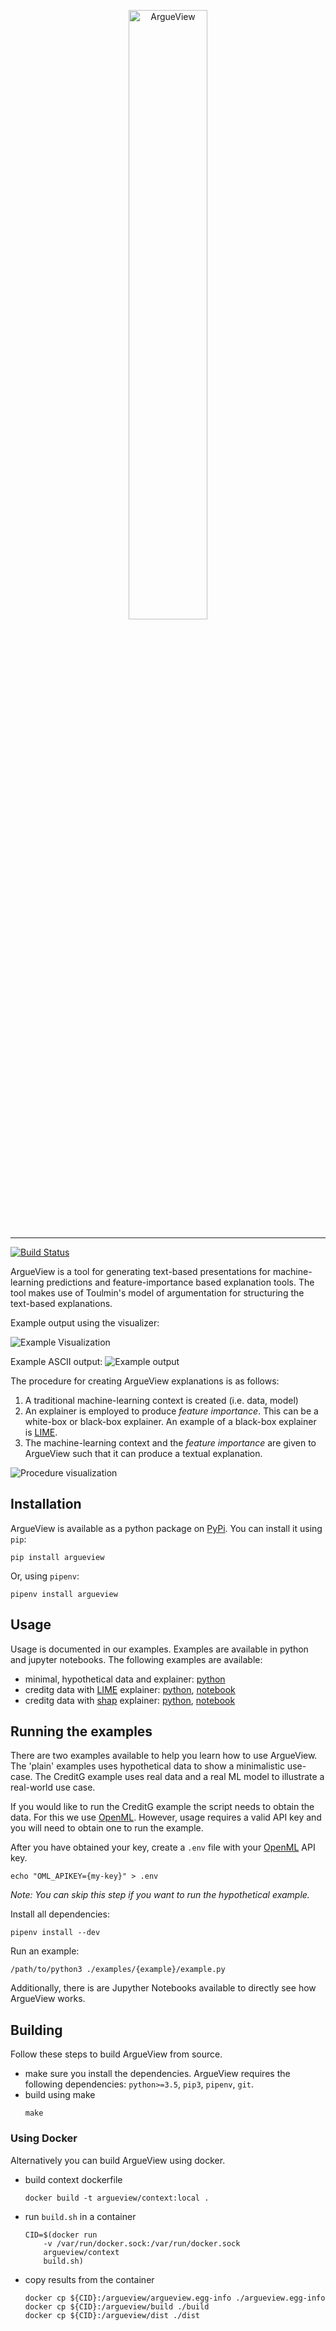 
<p align="center">
  <img alt="ArgueView" src="https://raw.githubusercontent.com/SophiaHadash/ArgueView/master/screenshots/logo.svg" width="50%" />
<p>

--- 
[![Build Status](https://jenkins.tuneblendr.com/job/ArgueView/job/master/badge/icon?style=flat&link=https%3A%2F%2Fjenkins.tuneblendr.com%2Fblue%2Forganizations%2Fjenkins%2FTuneblendr%2Factivity "Build Status")](https://jenkins.tuneblendr.com/blue/organizations/jenkins/ArgueView/activity)

ArgueView is a tool for generating text-based presentations for machine-learning predictions and feature-importance based explanation tools. The tool makes use of Toulmin's model of argumentation for structuring the text-based explanations.

Example output using the visualizer:

![Example Visualization](https://github.com/sophiahadash/argueview/blob/master/screenshots/toulmin-visualizer.png?raw=true)

Example ASCII output:
![Example output](https://github.com/sophiahadash/argueview/blob/master/screenshots/scr1.png?raw=true)


The procedure for creating ArgueView explanations is as follows:
1. A traditional machine-learning context is created (i.e. data, model)
2. An explainer is employed to produce *feature importance*. This can be a white-box or black-box explainer. An example of a black-box explainer is [LIME](https://github.com/marcotcr/lime).
3. The machine-learning context and the *feature importance* are given to ArgueView such that it can produce a textual explanation.

![Procedure visualization](https://github.com/sophiahadash/argueview/blob/master/screenshots/model.png?raw=true)

## Installation

ArgueView is available as a python package on [PyPi](https://pypi.org/project/argueview/). You can install it using `pip`:

```
pip install argueview
```

Or, using `pipenv`:

```
pipenv install argueview
```

## Usage

Usage is documented in our examples. Examples are available in python and jupyter notebooks. The following examples are available:

- minimal, hypothetical data and explainer: [python](https://github.com/SophiaHadash/ArgueView/blob/master/examples/fruit_plain/example.py)
- creditg data with [LIME](https://github.com/marcotcr/lime) explainer: [python](https://github.com/SophiaHadash/ArgueView/blob/master/examples/creditg_lime/example.py), [notebook](https://github.com/SophiaHadash/ArgueView/blob/master/examples/creditg_lime/example.ipynb)
- creditg data with [shap](https://github.com/slundberg/shap) explainer: [python](https://github.com/SophiaHadash/ArgueView/blob/master/examples/creditg_shap/example.py), [notebook](https://github.com/SophiaHadash/ArgueView/blob/master/examples/creditg_shap/example.ipynb)

## Running the examples

There are two examples available to help you learn how to use ArgueView. The 'plain' examples uses hypothetical data to show a minimalistic use-case. The CreditG example uses real data and a real ML model to illustrate a real-world use case.

If you would like to run the CreditG example the script needs to obtain the data. For this we use [OpenML](https://www.openml.org/). However, usage requires a valid API key and you will need to obtain one to run the example.

After you have obtained your key, create a `.env` file with your [OpenML](https://www.openml.org/) API key. 

```
echo "OML_APIKEY={my-key}" > .env
```
*Note: You can skip this step if you want to run the hypothetical example.*

Install all dependencies:

```
pipenv install --dev
```

Run an example:

```
/path/to/python3 ./examples/{example}/example.py
```

Additionally, there is are Jupyther Notebooks available to directly see how ArgueView works.

## Building

Follow these steps to build ArgueView from source.

- make sure you install the dependencies. ArgueView requires the following dependencies: `python>=3.5`, `pip3`, `pipenv`, `git`.
- build using make
    ``` 
    make
    ```

### Using Docker

Alternatively you can build ArgueView using docker.

- build context dockerfile
    ```
    docker build -t argueview/context:local .
    ```
- run `build.sh` in a container
    ```
    CID=$(docker run 
        -v /var/run/docker.sock:/var/run/docker.sock
        argueview/context
        build.sh)
    ```
- copy results from the container
    ```
    docker cp ${CID}:/argueview/argueview.egg-info ./argueview.egg-info
    docker cp ${CID}:/argueview/build ./build
    docker cp ${CID}:/argueview/dist ./dist
    ```
